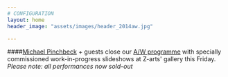```yaml
---
# CONFIGURATION
layout: home
header_image: "assets/images/header_2014aw.jpg"

---
```

####[Michael Pinchbeck](/current/2014-autumnwinter/pinchbeck) + guests close our [A/W programme](/current/2014-autumnwinter) with specially commissioned work-in-progress slideshows at Z-arts' gallery this Friday. *Please note: all performances now sold-out*
